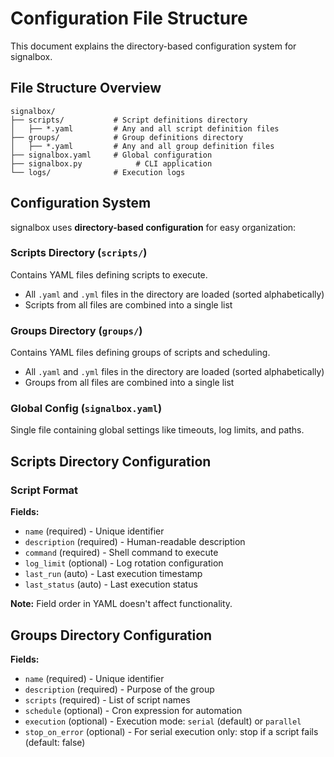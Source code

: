# Configuration File Structure

This document explains the directory-based configuration system for signalbox.

## File Structure Overview

```
signalbox/
├── scripts/           # Script definitions directory
│   ├── *.yaml         # Any and all script definition files
├── groups/            # Group definitions directory
│   ├── *.yaml         # Any and all group definition files
├── signalbox.yaml     # Global configuration
├── signalbox.py            # CLI application
└── logs/              # Execution logs
```

## Configuration System

signalbox uses **directory-based configuration** for easy organization:

### **Scripts Directory** (`scripts/`)
Contains YAML files defining scripts to execute.
 - All `.yaml` and `.yml` files in the directory are loaded (sorted alphabetically)
 - Scripts from all files are combined into a single list

### **Groups Directory** (`groups/`)
Contains YAML files defining groups of scripts and scheduling. 
- All `.yaml` and `.yml` files in the directory are loaded (sorted alphabetically)
- Groups from all files are combined into a single list

### **Global Config** (`signalbox.yaml`)
Single file containing global settings like timeouts, log limits, and paths.

## Scripts Directory Configuration

### Script Format

**Fields:**
- `name` (required) - Unique identifier
- `description` (required) - Human-readable description
- `command` (required) - Shell command to execute
- `log_limit` (optional) - Log rotation configuration
- `last_run` (auto) - Last execution timestamp
- `last_status` (auto) - Last execution status

**Note:** Field order in YAML doesn't affect functionality.

## Groups Directory Configuration

**Fields:**
- `name` (required) - Unique identifier
- `description` (required) - Purpose of the group
- `scripts` (required) - List of script names
- `schedule` (optional) - Cron expression for automation
- `execution` (optional) - Execution mode: `serial` (default) or `parallel`
- `stop_on_error` (optional) - For serial execution only: stop if a script fails (default: false)

